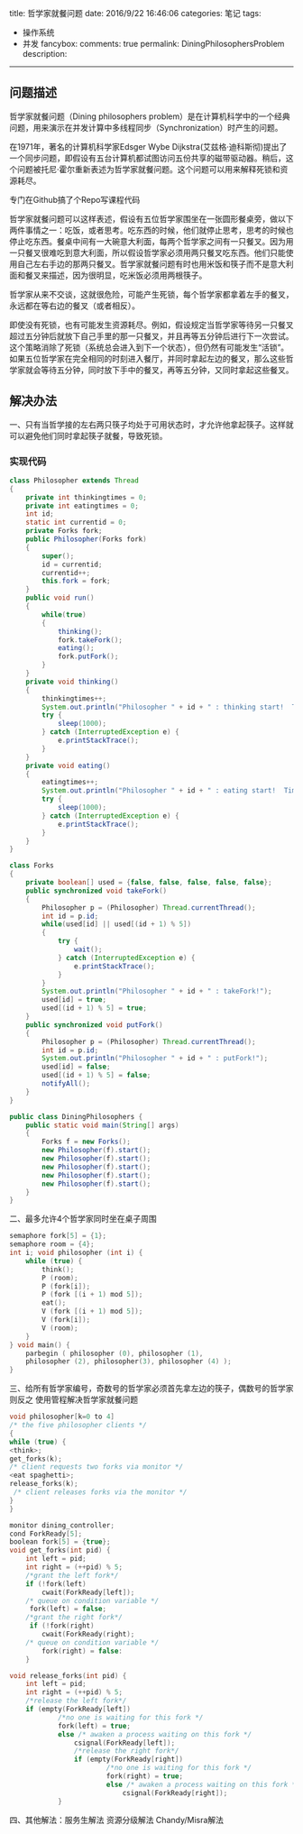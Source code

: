 title: 哲学家就餐问题
date: 2016/9/22 16:46:06
categories: 笔记
tags:
- 操作系统
- 并发
fancybox:
comments: true
permalink: DiningPhilosophersProblem
description:
---
## 问题描述

哲学家就餐问题（Dining philosophers problem）是在计算机科学中的一个经典问题，用来演示在并发计算中多线程同步（Synchronization）时产生的问题。

在1971年，著名的计算机科学家Edsger Wybe Dijkstra(艾兹格·迪科斯彻)提出了一个同步问题，即假设有五台计算机都试图访问五份共享的磁带驱动器。稍后，这个问题被托尼·霍尔重新表述为哲学家就餐问题。这个问题可以用来解释死锁和资源耗尽。

<!-- more -->

专门在Github搞了个Repo写课程代码
<div class="github-widget" data-repo="wmwwmv/OSCourse"></div>

哲学家就餐问题可以这样表述，假设有五位哲学家围坐在一张圆形餐桌旁，做以下两件事情之一：吃饭，或者思考。吃东西的时候，他们就停止思考，思考的时候也停止吃东西。餐桌中间有一大碗意大利面，每两个哲学家之间有一只餐叉。因为用一只餐叉很难吃到意大利面，所以假设哲学家必须用两只餐叉吃东西。他们只能使用自己左右手边的那两只餐叉。哲学家就餐问题有时也用米饭和筷子而不是意大利面和餐叉来描述，因为很明显，吃米饭必须用两根筷子。

哲学家从来不交谈，这就很危险，可能产生死锁，每个哲学家都拿着左手的餐叉，永远都在等右边的餐叉（或者相反）。

即使没有死锁，也有可能发生资源耗尽。例如，假设规定当哲学家等待另一只餐叉超过五分钟后就放下自己手里的那一只餐叉，并且再等五分钟后进行下一次尝试。这个策略消除了死锁（系统总会进入到下一个状态），但仍然有可能发生“活锁”。如果五位哲学家在完全相同的时刻进入餐厅，并同时拿起左边的餐叉，那么这些哲学家就会等待五分钟，同时放下手中的餐叉，再等五分钟，又同时拿起这些餐叉。

## 解决办法
一、只有当哲学接的左右两只筷子均处于可用状态时，才允许他拿起筷子。这样就可以避免他们同时拿起筷子就餐，导致死锁。
### 实现代码

```java
class Philosopher extends Thread
{
    private int thinkingtimes = 0;
    private int eatingtimes = 0;
    int id;
    static int currentid = 0;
    private Forks fork;
    public Philosopher(Forks fork)
    {
        super();
        id = currentid;
        currentid++;
        this.fork = fork;
    }
    public void run()
    {
        while(true)
        {
            thinking();
            fork.takeFork();
            eating();
            fork.putFork();
        }
    }
    private void thinking()
    {
        thinkingtimes++;
        System.out.println("Philosopher " + id + " : thinking start!  Times : " + thinkingtimes);
        try {
            sleep(1000);
        } catch (InterruptedException e) {
            e.printStackTrace();
        }
    }
    private void eating()
    {
        eatingtimes++;
        System.out.println("Philosopher " + id + " : eating start!  Times : " + eatingtimes);
        try {
            sleep(1000);
        } catch (InterruptedException e) {
            e.printStackTrace();
        }
    }
}

class Forks
{
    private boolean[] used = {false, false, false, false, false};
    public synchronized void takeFork()
    {
        Philosopher p = (Philosopher) Thread.currentThread();
        int id = p.id;
        while(used[id] || used[(id + 1) % 5])
        {
            try {
                wait();
            } catch (InterruptedException e) {
                e.printStackTrace();
            }
        }
        System.out.println("Philosopher " + id + " : takeFork!");
        used[id] = true;
        used[(id + 1) % 5] = true;
    }
    public synchronized void putFork()
    {
        Philosopher p = (Philosopher) Thread.currentThread();
        int id = p.id;
        System.out.println("Philosopher " + id + " : putFork!");
        used[id] = false;
        used[(id + 1) % 5] = false;
        notifyAll();
    }
}

public class DiningPhilosophers {
    public static void main(String[] args)
    {
        Forks f = new Forks();
        new Philosopher(f).start();
        new Philosopher(f).start();
        new Philosopher(f).start();
        new Philosopher(f).start();
        new Philosopher(f).start();
    }
}
```
二、最多允许4个哲学家同时坐在桌子周围

```cpp
semaphore fork[5] = {1};
semaphore room = {4};
int i; void philosopher (int i) {
    while (true) {
        think();
        P (room);
        P (fork[i]);
        P (fork [(i + 1) mod 5]);
        eat();
        V (fork [(i + 1) mod 5]);
        V (fork[i]);
        V (room);
    }
} void main() {
    parbegin ( philosopher (0), philosopher (1),
    philosopher (2), philosopher(3), philosopher (4) );
}

```


三、给所有哲学家编号，奇数号的哲学家必须首先拿左边的筷子，偶数号的哲学家则反之
使用管程解决哲学家就餐问题
```cpp
void philosopher[k=0 to 4]
/* the five philosopher clients */
{
while (true) {
<think>;
get_forks(k);
/* client requests two forks via monitor */
<eat spaghetti>;
release_forks(k);
 /* client releases forks via the monitor */
}
}

monitor dining_controller;
cond ForkReady[5];
boolean fork[5] = {true};
void get_forks(int pid) {
    int left = pid;
    int right = (++pid) % 5;
    /*grant the left fork*/
    if (!fork(left)
        cwait(ForkReady[left]);
    /* queue on condition variable */
     fork(left) = false;
    /*grant the right fork*/
     if (!fork(right)
        cwait(ForkReady(right);
    /* queue on condition variable */
        fork(right) = false:
    }

void release_forks(int pid) {
    int left = pid;
    int right = (++pid) % 5;
    /*release the left fork*/
    if (empty(ForkReady[left])
            /*no one is waiting for this fork */
            fork(left) = true;
            else /* awaken a process waiting on this fork */
                csignal(ForkReady[left]);
                /*release the right fork*/
                if (empty(ForkReady[right])
                        /*no one is waiting for this fork */
                        fork(right) = true;
                        else /* awaken a process waiting on this fork */
                            csignal(ForkReady[right]);
            }

```

四、其他解法：服务生解法 资源分级解法 Chandy/Misra解法
